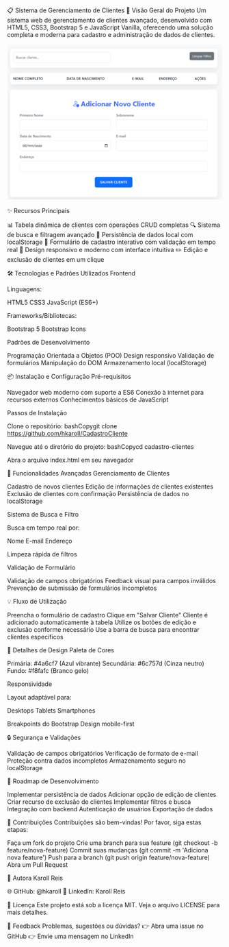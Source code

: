 📋 Sistema de Gerenciamento de Clientes
🚀 Visão Geral do Projeto
Um sistema web de gerenciamento de clientes avançado, desenvolvido com HTML5, CSS3, Bootstrap 5 e JavaScript Vanilla, oferecendo uma solução completa e moderna para cadastro e administração de dados de clientes.

![Captura de Tela do Projeto](/img/projeto.png)

✨ Recursos Principais

📊 Tabela dinâmica de clientes com operações CRUD completas
🔍 Sistema de busca e filtragem avançado
💾 Persistência de dados local com localStorage
📝 Formulário de cadastro interativo com validação em tempo real
🎨 Design responsivo e moderno com interface intuitiva
✏️ Edição e exclusão de clientes em um clique

🛠 Tecnologias e Padrões Utilizados
Frontend

Linguagens:

HTML5
CSS3
JavaScript (ES6+)


Frameworks/Bibliotecas:

Bootstrap 5
Bootstrap Icons



Padrões de Desenvolvimento

Programação Orientada a Objetos (POO)
Design responsivo
Validação de formulários
Manipulação do DOM
Armazenamento local (localStorage)

📦 Instalação e Configuração
Pré-requisitos

Navegador web moderno com suporte a ES6
Conexão à internet para recursos externos
Conhecimentos básicos de JavaScript

Passos de Instalação

Clone o repositório:
bashCopygit clone https://github.com/hkaroll/CadastroCliente

Navegue até o diretório do projeto:
bashCopycd cadastro-clientes

Abra o arquivo index.html em seu navegador

🔧 Funcionalidades Avançadas
Gerenciamento de Clientes

Cadastro de novos clientes
Edição de informações de clientes existentes
Exclusão de clientes com confirmação
Persistência de dados no localStorage

Sistema de Busca e Filtro

Busca em tempo real por:

Nome
E-mail
Endereço


Limpeza rápida de filtros

Validação de Formulário

Validação de campos obrigatórios
Feedback visual para campos inválidos
Prevenção de submissão de formulários incompletos

💡 Fluxo de Utilização

Preencha o formulário de cadastro
Clique em "Salvar Cliente"
Cliente é adicionado automaticamente à tabela
Utilize os botões de edição e exclusão conforme necessário
Use a barra de busca para encontrar clientes específicos

🎨 Detalhes de Design
Paleta de Cores

Primária: #4a6cf7 (Azul vibrante)
Secundária: #6c757d (Cinza neutro)
Fundo: #f8fafc (Branco gelo)

Responsividade

Layout adaptável para:

Desktops
Tablets
Smartphones


Breakpoints do Bootstrap
Design mobile-first

🔒 Segurança e Validações

Validação de campos obrigatórios
Verificação de formato de e-mail
Proteção contra dados incompletos
Armazenamento seguro no localStorage

🚧 Roadmap de Desenvolvimento

 Implementar persistência de dados
 Adicionar opção de edição de clientes
 Criar recurso de exclusão de clientes
 Implementar filtros e busca
 Integração com backend
 Autenticação de usuários
 Exportação de dados

🤝 Contribuições
Contribuições são bem-vindas! Por favor, siga estas etapas:

Faça um fork do projeto
Crie uma branch para sua feature (git checkout -b feature/nova-feature)
Commit suas mudanças (git commit -m 'Adiciona nova feature')
Push para a branch (git push origin feature/nova-feature)
Abra um Pull Request

👥 Autora
Karoll Reis

🌐 GitHub: @hkaroll
💼 LinkedIn: Karoll Reis

📜 Licença
Este projeto está sob a licença MIT. Veja o arquivo LICENSE para mais detalhes.

💌 Feedback
Problemas, sugestões ou dúvidas?
👉 Abra uma issue no GitHub
👉 Envie uma mensagem no LinkedIn